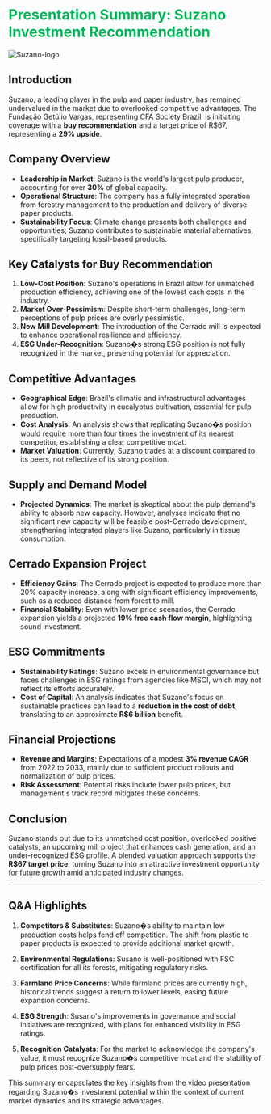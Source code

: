 # <span style="color:#00B45A"> Presentation Summary: Suzano Investment Recommendation </span>

![Suzano-logo](https://cdn.prod.website-files.com/652e86223e44678d24f55b54/65e20d3a8bf4fe65c34e282d_Selo%20100%20anos%20site.jpg)

## Introduction
Suzano, a leading player in the pulp and paper industry, has remained undervalued in the market due to overlooked competitive advantages. The Fundação Getúlio Vargas, representing CFA Society Brazil, is initiating coverage with a **buy recommendation** and a target price of R$67, representing a **29% upside**.

## Company Overview
- **Leadership in Market**: Suzano is the world's largest pulp producer, accounting for over **30%** of global capacity.
- **Operational Structure**: The company has a fully integrated operation from forestry management to the production and delivery of diverse paper products.
- **Sustainability Focus**: Climate change presents both challenges and opportunities; Suzano contributes to sustainable material alternatives, specifically targeting fossil-based products.

## Key Catalysts for Buy Recommendation
1. **Low-Cost Position**: Suzano's operations in Brazil allow for unmatched production efficiency, achieving one of the lowest cash costs in the industry.
2. **Market Over-Pessimism**: Despite short-term challenges, long-term perceptions of pulp prices are overly pessimistic.
3. **New Mill Development**: The introduction of the Cerrado mill is expected to enhance operational resilience and efficiency.
4. **ESG Under-Recognition**: Suzano�s strong ESG position is not fully recognized in the market, presenting potential for appreciation.

## Competitive Advantages
- **Geographical Edge**: Brazil's climatic and infrastructural advantages allow for high productivity in eucalyptus cultivation, essential for pulp production.
- **Cost Analysis**: An analysis shows that replicating Suzano�s position would require more than four times the investment of its nearest competitor, establishing a clear competitive moat.
- **Market Valuation**: Currently, Suzano trades at a discount compared to its peers, not reflective of its strong position.

## Supply and Demand Model
- **Projected Dynamics**: The market is skeptical about the pulp demand's ability to absorb new capacity. However, analyses indicate that no significant new capacity will be feasible post-Cerrado development, strengthening integrated players like Suzano, particularly in tissue consumption.

## Cerrado Expansion Project
- **Efficiency Gains**: The Cerrado project is expected to produce more than 20% capacity increase, along with significant efficiency improvements, such as a reduced distance from forest to mill.
- **Financial Stability**: Even with lower price scenarios, the Cerrado expansion yields a projected **19% free cash flow margin**, highlighting sound investment.

## ESG Commitments
- **Sustainability Ratings**: Suzano excels in environmental governance but faces challenges in ESG ratings from agencies like MSCI, which may not reflect its efforts accurately.
- **Cost of Capital**: An analysis indicates that Suzano's focus on sustainable practices can lead to a **reduction in the cost of debt**, translating to an approximate **R$6 billion** benefit.

## Financial Projections
- **Revenue and Margins**: Expectations of a modest **3% revenue CAGR** from 2022 to 2033, mainly due to sufficient product rollouts and normalization of pulp prices. 
- **Risk Assessment**: Potential risks include lower pulp prices, but management's track record mitigates these concerns.

## Conclusion
Suzano stands out due to its unmatched cost position, overlooked positive catalysts, an upcoming mill project that enhances cash generation, and an under-recognized ESG profile. A blended valuation approach supports the **R$67 target price**, turning Suzano into an attractive investment opportunity for future growth amid anticipated industry changes.

---

## Q&A Highlights
1. **Competitors & Substitutes**: Suzano�s ability to maintain low production costs helps fend off competition. The shift from plastic to paper products is expected to provide additional market growth.
  
2. **Environmental Regulations**: Susano is well-positioned with FSC certification for all its forests, mitigating regulatory risks.

3. **Farmland Price Concerns**: While farmland prices are currently high, historical trends suggest a return to lower levels, easing future expansion concerns.

4. **ESG Strength**: Susano's improvements in governance and social initiatives are recognized, with plans for enhanced visibility in ESG ratings.

5. **Recognition Catalysts**: For the market to acknowledge the company's value, it must recognize Suzano�s competitive moat and the stability of pulp prices post-oversupply fears.

This summary encapsulates the key insights from the video presentation regarding Suzano�s investment potential within the context of current market dynamics and its strategic advantages.